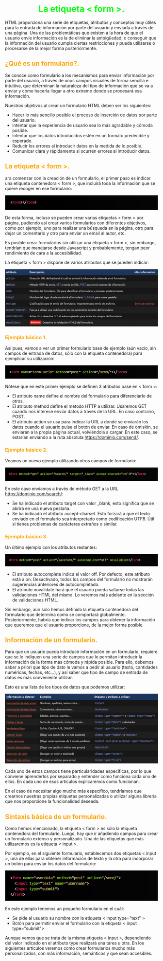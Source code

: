 # <span style="color:lime"><center>La etiqueta < form >.<center></center></span>

HTML proporciona una serie de etiquetas, atributos y conceptos muy útiles para la entrada de información por parte del usuario y enviarla a través de una página. Una de las problemáticas que existen a la hora de que el usuario envíe información es la de eliminar la ambigüedad, o conseguir que la información del usuario cumpla ciertas restricciones y pueda utilizarse o procesarse de la mejor forma posteriormente.

## <span style="color:orange">¿Qué es un formulario?.</span>
Se conoce como formulario a los mecanismos para enviar información por parte del usuario, a través de unos campos visuales de forma sencilla e intuitiva, que determinan la naturaleza del tipo de información que se va a enviar y como hacerla llegar a otro extremo donde se procesará esa información.

Nuestros objetivos al crear un formulario HTML deben ser los siguientes:

   - Hacer lo más sencillo posible el proceso de inserción de datos por parte del usuario.
   - Intentar que la experiencia de usuario sea lo más agradable y cómoda posible.
   - Intentar que los datos introducidos estén en un formato predecible y esperado.
   - Reducir los errores al introducir datos en la medida de lo posible.
   - Comunicar clara y rápidamente si ocurren errores al introducir datos.

## <span style="color:orange">La etiqueta < form >.</span>
ara comenzar con la creación de un formulario, el primer paso es indicar una etiqueta contenedora < form >, que incluirá toda la información que se quiere recoger en ese formulario:

![alt text](./imagenes-la-etiqueta-html-form/image.png)

De esta forma, incluso se pueden crear varias etiquetas < form > por página, pudiendo así crear varios formularios con diferentes objetivos, como por ejemplo, uno para realizar una búsqueda en la página, otro para dejar un comentario y otro para enviar un email al autor, etc.

Es posible crear formularios sin utilizar una etiqueta < form >, sin embargo, tendrían que manejarse desde Javascript y probablemente, tengan peor rendimiento de cara a la accesibilidad.

La etiqueta < form > dispone de varios atributos que se pueden indicar:

![alt text](./imagenes-la-etiqueta-html-form/image-1.png)

### <span style="color:orange">Ejemplo básico 1.</span>
Así pues, vamos a ver un primer formulario base de ejemplo (aún vacío, sin campos de entrada de datos, sólo con la etiqueta contenedora) para ejemplicar su utilización:

![alt text](./imagenes-la-etiqueta-html-form/image-2.png)

Nótese que en este primer ejemplo se definen 3 atributos base en < form >:

   - El atributo name define el nombre del formulario para diferenciarlo de otros.
   - El atributo method define el método HTTP a utilizar. Usaremos GET cuando nos interese enviar datos a través de la URL. En caso contrario, POST.
   - El atributo action se usa para indicar la URL a donde se enviarán los datos cuando el usuario pulse el botón de enviar. En caso de omisión, se enviarán a la propia página actual, volviéndola a cargar. En este caso, se estarían enviando a la ruta absoluta https://dominio.com/send/.

### <span style="color:orange">Ejemplo básico 2.</span>
Veamos un nuevo ejemplo utilizando otros campos de formulario:

![alt text](./imagenes-la-etiqueta-html-form/image-3.png)

En este caso enviamos a través de método GET a la URL https://dominio.com/search/:

   - Se ha indicado el atributo target con valor _blank, esto significa que se abrirá en una nueva pestaña.
   - Se ha indicado el atributo accept-charset. Esto forzará a que el texto enviado en el formulario sea interpretado como codificación UTF8. Útil si tienes problemas de carácteres extraños o similar.

### <span style="color:orange">Ejemplo básico 3.</span>
Un último ejemplo con los atributos restantes:

![alt text](./imagenes-la-etiqueta-html-form/image-4.png)


   - El atributo autocomplete indica el valor off. Por defecto, este atributo está a on. Desactivado, todos los campos del formulario no mostrarán sugerencias anteriores de autocompletado.
   - El atributo novalidate hará que el usuario pueda saltarse todas las validaciones HTML del mismo. Lo veremos más adelante en la sección de validaciones HTML.

Sin embargo, aún solo hemos definido la etiqueta contenedora del formulario que determina como se comportará globalmente. Posteriormente, habría que indicar los campos para obtener la información que queremos que el usuario proporcione, de la mejor forma posible.

## <span style="color:orange">Información de un formulario.</span>
Para que un usuario pueda introducir información en un formulario, requiere que se le indiquen una serie de campos que le permitan introducir la información de la forma más cómoda y rápida posible. Para ello, debemos saber a priori que tipo de dato le vamos a pedir al usuario (texto, cantidades numéricas, fechas, etc...), y así saber que tipo de campo de entrada de datos es más conveniente utilizar.

Esto es una lista de los tipos de datos que podemos utilizar:

![alt text](./imagenes-la-etiqueta-html-form/image-5.png)

Cada uno de estos campos tiene particularidades específicas, por lo que conviene aprenderlos por separado y entender como funciona cada uno de ellos. En cada uno de esos artículos explicaremos como funcionan.

En el caso de necesitar algo mucho más específico, tendríamos que crearnos nuestras propias etiquetas personalizadas o utilizar alguna librería que nos proporcione la funcionalidad deseada.

## <span style="color:orange">Sintaxis básica de un formulario.</span>
Como hemos mencionado, la etiqueta < form > es sólo la etiqueta contenedora del formulario. Luego, hay que ir añadiendo campos para crear un formulario extenso y personalizado. Una de las etiquetas que más utilizaremos es la etiqueta < input >.

Por ejemplo, en el siguiente formulario, establecemos dos etiquetas < input >, una de ellas para obtener información de texto y la otra para incorporar un botón para enviar los datos del formulario:

![alt text](./imagenes-la-etiqueta-html-form/image-6.png)

En este ejemplo tenemos un pequeño formulario en el cuál:

   - Se pide al usuario su nombre con la etiqueta < input type="text" >
   - Botón para permitir enviar el formulario con la etiqueta <  input type="submit">

Aunque vemos que se trata de la misma etiqueta < input >, dependiendo del valor indicado en el atributo type realizará una tarea u otra. En los siguientes artículos veremos como crear formularios mucho más personalizados, con más información, semánticos y que sean accesibles.

